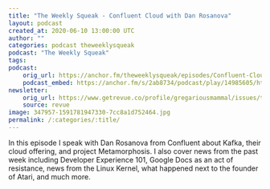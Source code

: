 ```yaml
---
title: "The Weekly Squeak - Confluent Cloud with Dan Rosanova"
layout: podcast
created_at: 2020-06-10 13:00:00 UTC
author: ""
categories: podcast theweeklysqueak
podcast: "The Weekly Squeak"
tags: 
podcast:
    orig_url: https://anchor.fm/theweeklysqueak/episodes/Confluent-Cloud-with-Dan-Rosanova-ef7qu5
    podcast_embed: https://anchor.fm/s/2ab8734/podcast/play/14985605/https%3A%2F%2Fd3ctxlq1ktw2nl.cloudfront.net%2Fproduction%2F2020-5-10%2F81041481-44100-2-edf89c37b6577.mp3
newsletter:
    orig_url: https://www.getrevue.co/profile/gregariousmammal/issues/the-weekly-squeak-confluent-cloud-with-dan-rosanova-255088?utm_campaign=Issue&utm_content=view_in_browser&utm_medium=email&utm_source=The+Weekly+Squeak
    source: revue    
image: 347957-1591781947330-7cc8a1d752464.jpg
permalink: /:categories/:title/
---
```

In this episode I speak with Dan Rosanova from Confluent about Kafka, their cloud offering, and project Metamorphosis. I also cover news from the past week including Developer Experience 101, Google Docs as an act of resistance, news from the Linux Kernel, what happened next to the founder of Atari, and much more.